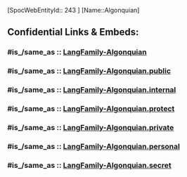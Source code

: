 ﻿---
tags:
- Lang_Family
type: LangFamily
---

[SpocWebEntityId:: 243 ]
[Name::Algonquian]


## Confidential Links & Embeds: 

### #is_/same_as :: [LangFamily-Algonquian](/_Standards/Language/Lang~Family/LangFamily-Algonquian.md) 

### #is_/same_as :: [LangFamily-Algonquian.public](/_public/Language/Lang~Family/LangFamily-Algonquian.public.md) 

### #is_/same_as :: [LangFamily-Algonquian.internal](/_internal/Language/Lang~Family/LangFamily-Algonquian.internal.md) 

### #is_/same_as :: [LangFamily-Algonquian.protect](/_protect/Language/Lang~Family/LangFamily-Algonquian.protect.md) 

### #is_/same_as :: [LangFamily-Algonquian.private](/_private/Language/Lang~Family/LangFamily-Algonquian.private.md) 

### #is_/same_as :: [LangFamily-Algonquian.personal](/_personal/Language/Lang~Family/LangFamily-Algonquian.personal.md) 

### #is_/same_as :: [LangFamily-Algonquian.secret](/_secret/Language/Lang~Family/LangFamily-Algonquian.secret.md)

